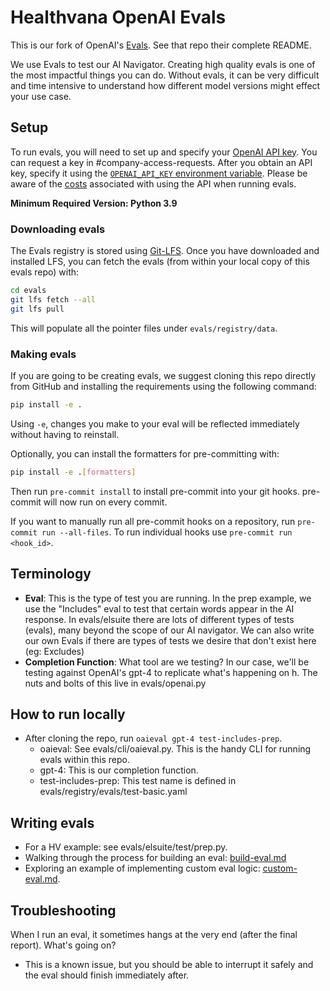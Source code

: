 # Healthvana OpenAI Evals

This is our fork of OpenAI's [Evals](https://github.com/healthvana/evals). See that repo their complete README.

We use Evals to test our AI Navigator. Creating high quality evals is one of the most impactful things you can do. Without evals, it can be very difficult and time intensive to understand how different model versions might effect your use case. 

## Setup

To run evals, you will need to set up and specify your [OpenAI API key](https://platform.openai.com/account/api-keys). You can request a key in #company-access-requests. 
After you obtain an API key, specify it using the [`OPENAI_API_KEY` environment variable](https://platform.openai.com/docs/quickstart/step-2-setup-your-api-key). Please be aware of the [costs](https://openai.com/pricing) associated with using the API when running evals.

**Minimum Required Version: Python 3.9**

### Downloading evals

The Evals registry is stored using [Git-LFS](https://git-lfs.com/). Once you have downloaded and installed LFS, you can fetch the evals (from within your local copy of this evals repo) with:
```sh
cd evals
git lfs fetch --all
git lfs pull
```

This will populate all the pointer files under `evals/registry/data`.

### Making evals

If you are going to be creating evals, we suggest cloning this repo directly from GitHub and installing the requirements using the following command:

```sh
pip install -e .
```

Using `-e`, changes you make to your eval will be reflected immediately without having to reinstall.

Optionally, you can install the formatters for pre-committing with:

```sh
pip install -e .[formatters]
```

Then run `pre-commit install` to install pre-commit into your git hooks. pre-commit will now run on every commit.

If you want to manually run all pre-commit hooks on a repository, run `pre-commit run --all-files`. To run individual hooks use `pre-commit run <hook_id>`.

## Terminology
- **Eval**: This is the type of test you are running. In the prep example, we use the "Includes" eval to test that certain words appear in the AI response. In evals/elsuite there are lots of different types of tests (evals), many beyond the scope of our AI navigator. We can also write our own Evals if there are types of tests we desire that don't exist here (eg: Excludes)
- **Completion Function**: What tool are we testing? In our case, we'll be testing against OpenAI's gpt-4 to replicate what's happening on h. The nuts and bolts of this live in evals/openai.py

## How to run locally
- After cloning the repo, run `oaieval gpt-4 test-includes-prep`. 
  - oaieval: See evals/cli/oaieval.py. This is the handy CLI for running evals within this repo.
  - gpt-4: This is our completion function.
  - test-includes-prep: This test name is defined in evals/registry/evals/test-basic.yaml

## Writing evals

- For a HV example: see evals/elsuite/test/prep.py.
- Walking through the process for building an eval: [build-eval.md](docs/build-eval.md)
- Exploring an example of implementing custom eval logic: [custom-eval.md](docs/custom-eval.md).

## Troubleshooting

When I run an eval, it sometimes hangs at the very end (after the final report). What's going on?

- This is a known issue, but you should be able to interrupt it safely and the eval should finish immediately after.